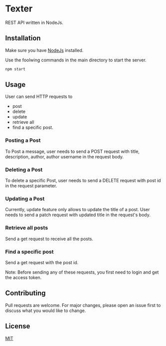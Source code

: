 # Texter
REST API written in NodeJs.

## Installation

Make sure you have [NodeJs](https://nodejs.org/en/download/) installed.

Use the foolwing commands in the main directory to start the server.
```bash
npm start
```

## Usage

User can send HTTP requests to 
 * post
 * delete
 * update
 * retrieve all
 * find a specific post.

### Posting a Post

To Post a message, user needs to send a POST request with title, description, author, author username in the request body.

### Deleting a Post
To delete a specific Post, user needs to send a DELETE request with post id in the request parameter.

### Updating a Post

Currently, update feature only allows to update the title of a post.
User needs to send a patch request with updated title in the request's body.

### Retrieve all posts

Send a get request to receive all the posts.

### Find a specific post

Send a get request with the post id.

Note: Before sending any of these requests, you first need to login and get the access token.

## Contributing
Pull requests are welcome. For major changes, please open an issue first to discuss what you would like to change.

## License
[MIT](https://choosealicense.com/licenses/mit/)
